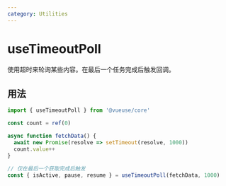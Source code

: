 ```yaml
---
category: Utilities
---
```


# useTimeoutPoll

使用超时来轮询某些内容。在最后一个任务完成后触发回调。

## 用法

```ts
import { useTimeoutPoll } from '@vueuse/core'

const count = ref(0)

async function fetchData() {
  await new Promise(resolve => setTimeout(resolve, 1000))
  count.value++
}

// 仅在最后一个获取完成后触发
const { isActive, pause, resume } = useTimeoutPoll(fetchData, 1000)
```
